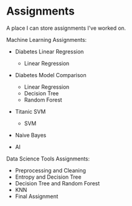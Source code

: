 # Assignments

A place I can store assignments I've worked on. 

Machine Learning Assignments:
* Diabetes Linear Regression
  * Linear Regression

* Diabetes Model Comparison
  * Linear Regression
  * Decision Tree
  * Random Forest
  
* Titanic SVM
  * SVM
  
* Naive Bayes

* AI

Data Science Tools Assignments:
* Preprocessing and Cleaning
* Entropy and Decision Tree
* Decision Tree and Random Forest
* KNN
* Final Assignment
